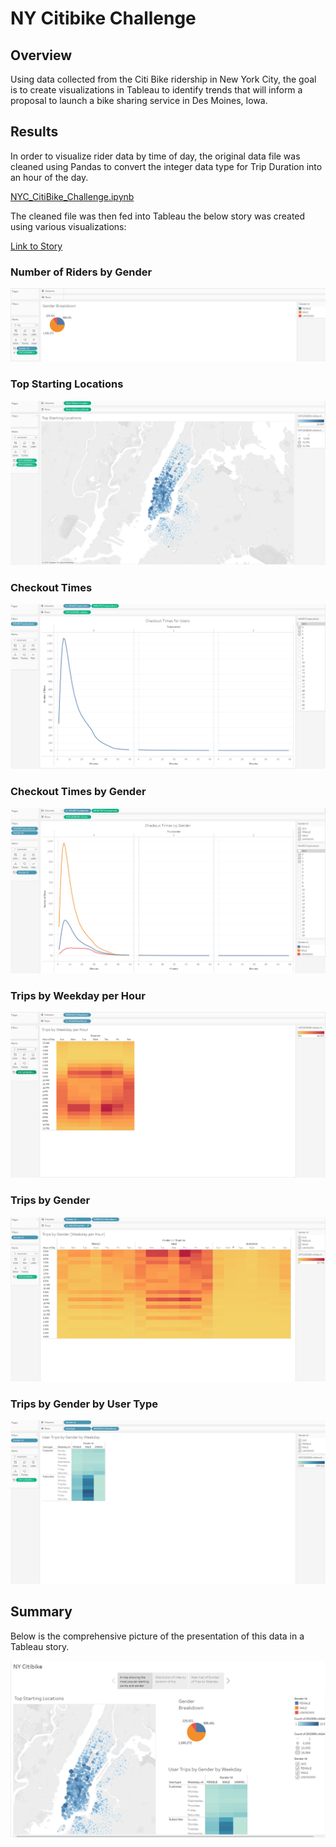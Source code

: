 # NY Citibike Challenge

## Overview
Using data collected from the Citi Bike ridership in New York City, the goal is to create visualizations in Tableau to identify trends that will inform a proposal to launch a bike sharing service in Des Moines, Iowa.

## Results
In order to visualize rider data by time of day, the original data file was cleaned using Pandas to convert the integer data type for Trip Duration into an hour of the day.

[NYC_CitiBike_Challenge.ipynb](https://github.com/rptseng/bikesharing/blob/main/NYC_CitiBike_Challenge.ipynb)

The cleaned file was then fed into Tableau the below story was created using various visualizations:

[Link to Story](https://public.tableau.com/app/profile/ryan.tseng/viz/NY_citibike/NYCitibike)

### Number of Riders by Gender
![gender_breakdown.png](https://github.com/rptseng/bikesharing/blob/main/resources/images/gender_breakdown.png)

### Top Starting Locations
![top_starting_locations.png](https://github.com/rptseng/bikesharing/blob/main/resources/images/top_starting_locations.png)

### Checkout Times
![checkout_times.png](https://github.com/rptseng/bikesharing/blob/main/resources/images/checkout_times.png)

### Checkout Times by Gender
![checkout_times_by_gender.png](https://github.com/rptseng/bikesharing/blob/main/resources/images/checkout_times_by_gender.png)

### Trips by Weekday per Hour
![trips_by_weekday_per_hour.png](https://github.com/rptseng/bikesharing/blob/main/resources/images/trips_by_weekday_per_hour.png)

### Trips by Gender
![trips_by_gender.png](https://github.com/rptseng/bikesharing/blob/main/resources/images/trips_by_gender.png)

### Trips by Gender by User Type
![user_trips_by_gender.png](https://github.com/rptseng/bikesharing/blob/main/resources/images/user_trips_by_gender.png)

## Summary
Below is the comprehensive picture of the presentation of this data in a Tableau story.

![citibike_story_1.png](https://github.com/rptseng/bikesharing/blob/main/resources/images/citibike_story_1.png)


